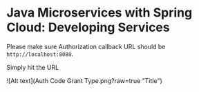 # Java Microservices with Spring Cloud: Developing Services

Please make sure Authorization callback URL should be ``http://localhost:8080``.

Simply hit the URL

![Alt text](Auth Code Grant Type.png?raw=true "Title")